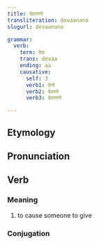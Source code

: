 ```yaml
---
title: देवाणणो
transliteration: devaanano
slugurl: devaanano

grammar: 
  verb:
    term: देवा
    trans: devaa
    ending: aa
    causative: 
      self: 3
      verb1: देणो
      verb2: देवाणो
      verb3: देवाणणो

---
```

## Etymology

## Pronunciation

## Verb
### Meaning
1. to cause someone to give

### Conjugation
<verb-conj :grammar="grammar"></verb-conj>